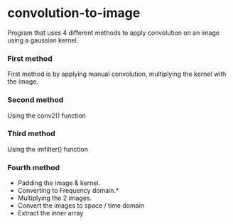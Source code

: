 # convolution-to-image
Program that uses 4 different methods to apply convolution on an image using a gaussian kernel.

### First method
First method is by applying manual convolution, multiplying the kernel with the image. 

### Second method
Using the conv2() function

### Third method
Using the imfilter() function

### Fourth method
* Padding the image & kernel. 
* Converting to Frequency domain.*
* Multiplying the 2 images.
* Convert the images to space / time domain
* Extract the inner array
